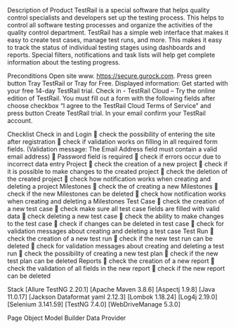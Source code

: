 Description of Product
TestRail is a special software that helps quality control specialists and developers set up the testing process. This helps to control all software testing processes and organize the activities of the quality control department. TestRail has a simple web interface that makes it easy to create test cases, manage test runs, and more. This makes it easy to track the status of individual testing stages using dashboards and reports. Special filters, notifications and task lists will help get complete information about the testing progress.

Preconditions
Open site www. https://secure.gurock.com. Press green button Tray TestRail or Tray for Free.
Displayed information: Get started with your free 14-day TestRail trial.
Check in - TestRail Cloud – Try the online edition of TestRail.
You must fill out a form with the following fields after choose checkbox “I agree to the TestRail Cloud Terms of Service” and press button Create TestRail trial. In your email confirm your TestRail account.

Checklist
Check in and Login
	check the possibility of entering the site after registration
	check if validation works on filling in all required form fields. (Validation message: The Email Address field must contain a valid email address)
	Password field is required
	check if errors occur due to incorrect data entry
Project
	check the creation of a new project
	check if it is possible to make changes to the created project
	check the deletion of the created project
	check how notification works when creating and deleting a project
Milestones
	check the of creating a new Milestones
	check if the new Milestones can be deleted
	check how notification works when creating and deleting a Milestones
Test Case
	check the creation of a new test case
	check make sure all test case fields are filled with valid data
	check deleting a new test case
	check the ability to make changes to the test case
	check if changes can be deleted in test case
	check for validation messages about creating and deleting a test case
Test Run
	check the creation of a new test run
	check if the new test run can be deleted
	check for validation messages about creating and deleting a test run
	check the possibility of creating a new test plan
	check if the new test plan can be deleted
Reports
	check the creation of a new report
	check the validation of all fields in the new report
	check if the new report can be deleted

Stack
[Allure TestNG 2.20.1]
[Apache Maven 3.8.6]
[Aspectj 1.9.8]
[Java 11.0.17]
[Jackson Dataformat yaml 2.12.3]
[Lombok 1.18.24]
[Log4j 2.19.0]
[Selenium 3.141.59]
[TestNG 7.4.0]
[WebDriveManage 5.3.0]


Page Object Model
Builder
Data Provider

